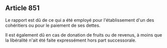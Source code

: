 Article 851
----
Le rapport est dû de ce qui a été employé pour l'établissement d'un des
cohéritiers ou pour le paiement de ses dettes.

Il est également dû en cas de donation de fruits ou de revenus, à moins que la
libéralité n'ait été faite expressément hors part successorale.
